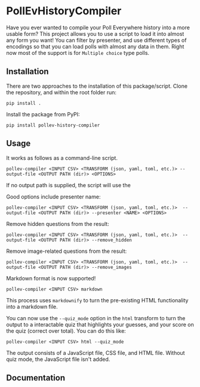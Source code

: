 # PollEvHistoryCompiler
Have you ever wanted to compile your Poll Everywhere history into a more usable form?
This project allows you to use a script to load it into almost any form you want!
You can filter by presenter, and use different types of encodings so that you can load polls with almost any data in them.
Right now most of the support is for `Multiple choice` type polls.

## Installation
There are two approaches to the installation of this package/script.
Clone the repository, and within the root folder run:

```
pip install .
```

Install the package from PyPI:

```
pip install pollev-history-compiler
```

## Usage
It works as follows as a command-line script.
```
pollev-compiler <INPUT CSV> <TRANSFORM (json, yaml, toml, etc.)> --output-file <OUTPUT PATH (dir)> <OPTIONS>
```

If no output path is supplied, the script will use the 

Good options include presenter name:
```
pollev-compiler <INPUT CSV> <TRANSFORM (json, yaml, toml, etc.)>  --output-file <OUTPUT PATH (dir)> --presenter <NAME> <OPTIONS>
```

Remove hidden questions from the result:
```
pollev-compiler <INPUT CSV> <TRANSFORM (json, yaml, toml, etc.)>  --output-file <OUTPUT PATH (dir)> --remove_hidden
```

Remove image-related questions from the result:
```
pollev-compiler <INPUT CSV> <TRANSFORM (json, yaml, toml, etc.)>  --output-file <OUTPUT PATH (dir)> --remove_images
```

Markdown format is now supported! 
```
pollev-compiler <INPUT CSV> markdown
```
This process uses `markdownify` to turn the pre-existing HTML functionality into a markdown file.

You can now use the `--quiz_mode` option in the `html` transform to turn the output to a interactable quiz that highlights your guesses,
and your score on the quiz (correct over total). You can do this like:
```
pollev-compiler <INPUT CSV> html --quiz_mode
```
The output consists of a JavaScript file, CSS file, and HTML file. Without quiz mode, the JavaScript file isn't added.


## Documentation

